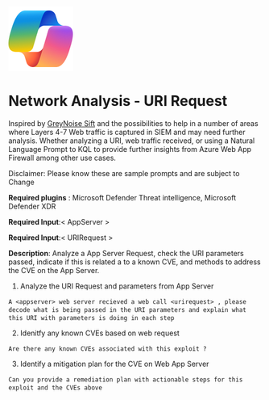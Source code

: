 ![Security CoPilot Logo](https://github.com/Azure/Copilot-For-Security/blob/main/Images/ic_fluent_copilot_64_64%402x.png)

# Network Analysis - URI Request

Inspired by [GreyNoise Sift](https://www.greynoise.io/blog/introducing-sift-automated-threat-hunting) and the possibilities to help in a number of areas where Layers 4-7 Web traffic is captured in SIEM and may need further analysis. Whether analyzing a URI, web traffic received, or using a Natural Language Prompt to KQL to provide further insights from Azure Web App Firewall among other use cases.
<a  name="URI Analysis"></a>

Disclaimer: Please know these are sample prompts and are subject to Change




**Required plugins** : Microsoft Defender Threat intelligence, Microsoft Defender XDR

**Required Input**:< AppServer >

**Required Input**:< URIRequest >

**Description**: Analyze a App Server Request, check the URI parameters passed, indicate if this is related a to a known CVE, and methods to address the CVE on the App Server.

1. Analyze the URI Request and parameters from App Server
 ```
 A <appserver> web server recieved a web call <urirequest> , please decode what is being passed in the URI parameters and explain what this URI with parameters is doing in each step
 ```
2. Idenitfy any known CVEs based on web request
 ```
Are there any known CVEs associated with this exploit ?
 ```
3. Identify a mitigation plan for the CVE on Web App Server
 ```
Can you provide a remediation plan with actionable steps for this exploit and the CVEs above
 ```
